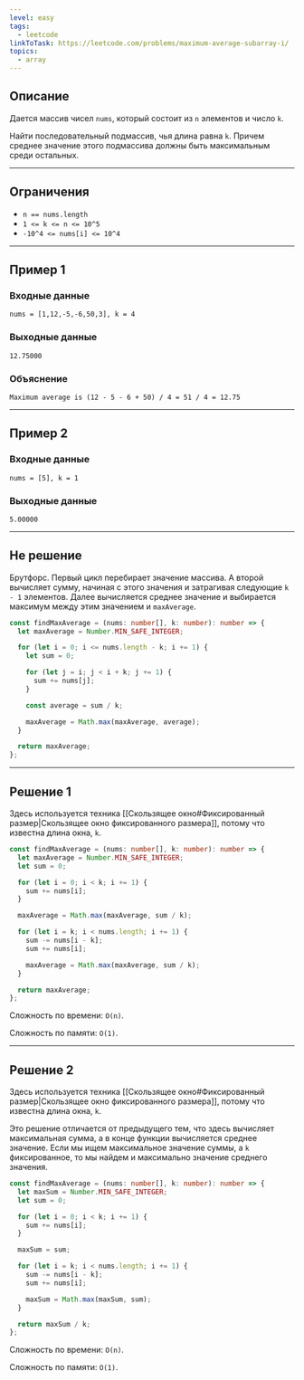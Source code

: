 ```yaml
---
level: easy
tags:
  - leetcode
linkToTask: https://leetcode.com/problems/maximum-average-subarray-i/
topics:
  - array
---
```

## Описание

Дается массив чисел `nums`, который состоит из `n` элементов и число `k`.

Найти последовательный подмассив, чья длина равна `k`. Причем среднее значение этого подмассива должны быть максимальным среди остальных.

---
## Ограничения

- `n == nums.length`
- `1 <= k <= n <= 10^5`
- `-10^4 <= nums[i] <= 10^4`

---
## Пример 1

### Входные данные

```
nums = [1,12,-5,-6,50,3], k = 4
```
### Выходные данные

```
12.75000
```
### Объяснение

```
Maximum average is (12 - 5 - 6 + 50) / 4 = 51 / 4 = 12.75
```

---
## Пример 2

### Входные данные

```
nums = [5], k = 1
```
### Выходные данные

```
5.00000
```

---
## Не решение

Брутфорс. Первый цикл перебирает значение массива. А второй вычисляет сумму, начиная с этого значения и затрагивая следующие `k - 1` элементов. Далее вычисляется среднее значение и выбирается максимум между этим значением и `maxAverage`.

```typescript
const findMaxAverage = (nums: number[], k: number): number => {
  let maxAverage = Number.MIN_SAFE_INTEGER;

  for (let i = 0; i <= nums.length - k; i += 1) {
    let sum = 0;

    for (let j = i; j < i + k; j += 1) {
      sum += nums[j];
    }

    const average = sum / k;

    maxAverage = Math.max(maxAverage, average);
  }

  return maxAverage;
};
```

---
## Решение 1

Здесь используется техника [[Скользящее окно#Фиксированный размер|Скользящее окно фиксированного размера]], потому что известна длина окна, `k`.

```typescript
const findMaxAverage = (nums: number[], k: number): number => {
  let maxAverage = Number.MIN_SAFE_INTEGER;
  let sum = 0;

  for (let i = 0; i < k; i += 1) {
    sum += nums[i];
  }

  maxAverage = Math.max(maxAverage, sum / k);

  for (let i = k; i < nums.length; i += 1) {
    sum -= nums[i - k];
    sum += nums[i];

    maxAverage = Math.max(maxAverage, sum / k);
  }

  return maxAverage;
};
```

Сложность по времени: `O(n)`.

Сложность по памяти: `O(1)`.

---
## Решение 2

Здесь используется техника [[Скользящее окно#Фиксированный размер|Скользящее окно фиксированного размера]], потому что известна длина окна, `k`.

Это решение отличается от предыдущего тем, что здесь вычисляет максимальная сумма, а в конце функции вычисляется среднее значение. Если мы ищем максимальное значение суммы, а `k` фиксированное, то мы найдем и максимально значение среднего значения.

```typescript
const findMaxAverage = (nums: number[], k: number): number => {
  let maxSum = Number.MIN_SAFE_INTEGER;
  let sum = 0;

  for (let i = 0; i < k; i += 1) {
    sum += nums[i];
  }

  maxSum = sum;

  for (let i = k; i < nums.length; i += 1) {
    sum -= nums[i - k];
    sum += nums[i];

    maxSum = Math.max(maxSum, sum);
  }

  return maxSum / k;
};
```

Сложность по времени: `O(n)`.

Сложность по памяти: `O(1)`.